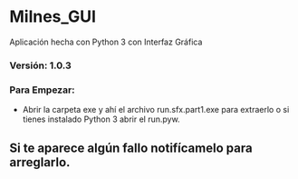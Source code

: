 # Milnes_GUI
Aplicación hecha con Python 3 con Interfaz Gráfica

### Versión: 1.0.3

### Para Empezar:
- Abrir la carpeta exe y ahí el archivo run.sfx.part1.exe para extraerlo o si tienes instalado Python 3 abrir el run.pyw.
 
## Si te aparece algún fallo notifícamelo para arreglarlo.
